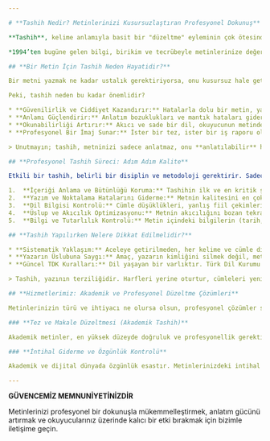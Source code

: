 ```yaml
---

# **Tashih Nedir? Metinlerinizi Kusursuzlaştıran Profesyonel Dokunuş**

**Tashih**, kelime anlamıyla basit bir "düzeltme" eyleminin çok ötesindedir. Bir metni yazım hataları, noktalama eksikleri ve anlatım bozukluklarından arındırarak ona **akıcılık, güvenilirlik ve profesyonellik** kazandırma sanatıdır. Gazeteden kitaba, web sitesi içeriğinden akademik makaleye kadar her tür yazılı metin için olmazsa olmaz bir kalite kontrol sürecidir. Kısacası tashih, bir metnin hak ettiği değeri bulmasını ve okuyucu üzerinde en doğru etkiyi bırakmasını sağlar.

*1994’ten bugüne gelen bilgi, birikim ve tecrübeyle metinlerinize değer katıyoruz.*

## **Bir Metin İçin Tashih Neden Hayatidir?**

Bir metni yazmak ne kadar ustalık gerektiriyorsa, onu kusursuz hale getirmek de o kadar profesyonellik ister. En güçlü fikirler bile, küçük bir harf hatası veya yanlış yerleştirilmiş bir virgül yüzünden gölgelenebilir.

Peki, tashih neden bu kadar önemlidir?

* **Güvenilirlik ve Ciddiyet Kazandırır:** Hatalarla dolu bir metin, yazarının veya kurumun imajını zedeler. Tashih, metne ciddiyet kazandırarak okuyucunun gözünde güven oluşturur.
* **Anlamı Güçlendirir:** Anlatım bozuklukları ve mantık hataları giderilerek metnin yazarının niyetiyle tam olarak örtüşmesi sağlanır.
* **Okunabilirliği Artırır:** Akıcı ve sade bir dil, okuyucunun metinden kopmasını engeller. Tashih, metnin sonuna kadar rahatça okunmasını sağlar.
* **Profesyonel Bir İmaj Sunar:** İster bir tez, ister bir iş raporu olsun, hatasız bir metin sunmak profesyonelliğin ilk ve en önemli adımıdır.

> Unutmayın; tashih, metninizi sadece anlatmaz, onu **anlatılabilir** hâle getirir.

## **Profesyonel Tashih Süreci: Adım Adım Kalite**

Etkili bir tashih, belirli bir disiplin ve metodoloji gerektirir. Sadece hataları bulmak değil, metnin ruhunu koruyarak onu en iyi versiyonuna ulaştırmak hedeflenir. İşte profesyonel tashih sürecinin temel adımları:

1.  **İçeriği Anlama ve Bütünlüğü Koruma:** Tashihin ilk ve en kritik şartı, metnin içeriğine tam olarak hâkim olmaktır. Metnin ana fikrinden kopmadan, anlam bütünlüğünü koruyarak düzeltmeler yapılır.
2.  **Yazım ve Noktalama Hatalarını Giderme:** Metnin kalitesini en çok düşüren unsurlar olan yazım (imla) ve noktalama hataları titizlikle tespit edilir ve düzeltilir.
3.  **Dil Bilgisi Kontrolü:** Cümle düşüklükleri, yanlış fiil çekimleri, eklerin hatalı kullanımı gibi dil bilgisi sorunları giderilerek metnin dilbilgisel doğruluğu sağlanır.
4.  **Üslup ve Akıcılık Optimizasyonu:** Metnin akıcılığını bozan tekrarlar, anlatımı zorlaştıran ifadeler ve üslup hataları düzenlenir. Bu aşamada yazarın özgün üslubuna müdahale etmekten kaçınılır.
5.  **Bilgi ve Tutarlılık Kontrolü:** Metin içindeki bilgilerin (tarih, isim, terim vb.) tutarlılığı ve doğruluğu kontrol edilir.

## **Tashih Yapılırken Nelere Dikkat Edilmelidir?**

* **Sistematik Yaklaşım:** Aceleye getirilmeden, her kelime ve cümle dikkatlice incelenmelidir.
* **Yazarın Üslubuna Saygı:** Amaç, yazarın kimliğini silmek değil, metnini güçlendirmektir. Gerekli durumlarda yazardan teyit alınarak ilerlenir.
* **Güncel TDK Kuralları:** Dil yaşayan bir varlıktır. Türk Dil Kurumu'nun (TDK) güncel yazım ve imla kuralları takip edilerek en doğru kullanım sağlanır. Örneğin, "unvan" kelimesinin "ünvan" olarak değişmesi gibi güncellemeler yakından izlenir.

> Tashih, yazının terziliğidir. Harfleri yerine oturtur, cümleleri yeniden diker. Çünkü bir metin, ancak hatalarından arındığında kendine yakışanı giyer.

## **Hizmetlerimiz: Akademik ve Profesyonel Düzeltme Çözümleri**

Metinlerinizin türü ve ihtiyacı ne olursa olsun, profesyonel çözümler sunuyoruz.

### **Tez ve Makale Düzeltmesi (Akademik Tashih)**

Akademik metinler, en yüksek düzeyde doğruluk ve profesyonellik gerektirir. **Tez düzeltmesi** ve **makale düzeltmesi** hizmetlerimizle, bilimsel çalışmalarınızın yazım, dil bilgisi, üslup ve format açısından kusursuz hale gelmesini sağlıyoruz.

### **İntihal Giderme ve Özgünlük Kontrolü**

Akademik ve dijital dünyada özgünlük esastır. Metinlerinizdeki intihal (aşırma) oranlarını tespit ediyor, anlamı ve bütünlüğü koruyarak gerekli yeniden yazım (paraphrasing) işlemlerini yaparak **intihal giderme** hizmeti sunuyoruz.

---
```


**GÜVENCEMİZ MEMNUNİYETİNİZDİR**

Metinlerinizi profesyonel bir dokunuşla mükemmelleştirmek, anlatım gücünü artırmak ve okuyucularınız üzerinde kalıcı bir etki bırakmak için bizimle iletişime geçin.
